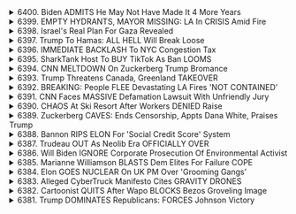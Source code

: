 <details>
<summary>6400. Biden ADMITS He May Not Have Made It 4 More Years</summary><br>

<a href="https://www.youtube.com/watch?v=SzmEkljdamw" target="_blank">
    <img src="https://img.youtube.com/vi/SzmEkljdamw/maxresdefault.jpg" 
        alt="[Youtube]" width="200">
</a>

# Biden ADMITS He May Not Have Made It 4 More Years


</details>

<details>
<summary>6399. EMPTY HYDRANTS, MAYOR MISSING: LA In CRISIS Amid Fire</summary><br>

<a href="https://www.youtube.com/watch?v=y_efDJ47AvY" target="_blank">
    <img src="https://img.youtube.com/vi/y_efDJ47AvY/maxresdefault.jpg" 
        alt="[Youtube]" width="200">
</a>

# EMPTY HYDRANTS, MAYOR MISSING: LA In CRISIS Amid Fire


</details>

<details>
<summary>6398. Israel's Real Plan For Gaza Revealed</summary><br>

<a href="https://www.youtube.com/watch?v=6fN5MsNXLKc" target="_blank">
    <img src="https://img.youtube.com/vi/6fN5MsNXLKc/maxresdefault.jpg" 
        alt="[Youtube]" width="200">
</a>

# Israel's Real Plan For Gaza Revealed


</details>

<details>
<summary>6397. Trump To Hamas: ALL HELL Will Break Loose</summary><br>

<a href="https://www.youtube.com/watch?v=BWenUtAuNIo" target="_blank">
    <img src="https://img.youtube.com/vi/BWenUtAuNIo/maxresdefault.jpg" 
        alt="[Youtube]" width="200">
</a>

# Trump To Hamas: ALL HELL Will Break Loose


</details>

<details>
<summary>6396. IMMEDIATE BACKLASH To NYC Congestion Tax</summary><br>

<a href="https://www.youtube.com/watch?v=QlhXzmPv5es" target="_blank">
    <img src="https://img.youtube.com/vi/QlhXzmPv5es/maxresdefault.jpg" 
        alt="[Youtube]" width="200">
</a>

# IMMEDIATE BACKLASH To NYC Congestion Tax


</details>

<details>
<summary>6395. SharkTank Host To BUY TikTok As Ban LOOMS</summary><br>

<a href="https://www.youtube.com/watch?v=JmE5vR-H9Ac" target="_blank">
    <img src="https://img.youtube.com/vi/JmE5vR-H9Ac/maxresdefault.jpg" 
        alt="[Youtube]" width="200">
</a>

# SharkTank Host To BUY TikTok As Ban LOOMS


</details>

<details>
<summary>6394. CNN MELTDOWN On Zuckerberg Trump Bromance</summary><br>

<a href="https://www.youtube.com/watch?v=TG_HzRCG3jA" target="_blank">
    <img src="https://img.youtube.com/vi/TG_HzRCG3jA/maxresdefault.jpg" 
        alt="[Youtube]" width="200">
</a>

# CNN MELTDOWN On Zuckerberg Trump Bromance


</details>

<details>
<summary>6393. Trump Threatens Canada, Greenland TAKEOVER</summary><br>

<a href="https://www.youtube.com/watch?v=UkWegcJYKL8" target="_blank">
    <img src="https://img.youtube.com/vi/UkWegcJYKL8/maxresdefault.jpg" 
        alt="[Youtube]" width="200">
</a>

# Trump Threatens Canada, Greenland TAKEOVER


</details>

<details>
<summary>6392. BREAKING: People FLEE Devastating LA Fires 'NOT CONTAINED'</summary><br>

<a href="https://www.youtube.com/watch?v=u6NtEeLwpoI" target="_blank">
    <img src="https://img.youtube.com/vi/u6NtEeLwpoI/maxresdefault.jpg" 
        alt="[Youtube]" width="200">
</a>

# BREAKING: People FLEE Devastating LA Fires 'NOT CONTAINED'


</details>

<details>
<summary>6391. CNN Faces MASSIVE Defamation Lawsuit With Unfriendly Jury</summary><br>

<a href="https://www.youtube.com/watch?v=BYWsRYXfH9k" target="_blank">
    <img src="https://img.youtube.com/vi/BYWsRYXfH9k/maxresdefault.jpg" 
        alt="[Youtube]" width="200">
</a>

# CNN Faces MASSIVE Defamation Lawsuit With Unfriendly Jury


</details>

<details>
<summary>6390. CHAOS At Ski Resort After Workers DENIED Raise</summary><br>

<a href="https://www.youtube.com/watch?v=-OEFyUKcjOc" target="_blank">
    <img src="https://img.youtube.com/vi/-OEFyUKcjOc/maxresdefault.jpg" 
        alt="[Youtube]" width="200">
</a>

# CHAOS At Ski Resort After Workers DENIED Raise


</details>

<details>
<summary>6389. Zuckerberg CAVES: Ends Censorship, Appts Dana White, Praises Trump</summary><br>

<a href="https://www.youtube.com/watch?v=OS07u2oHA6E" target="_blank">
    <img src="https://img.youtube.com/vi/OS07u2oHA6E/maxresdefault.jpg" 
        alt="[Youtube]" width="200">
</a>

# Zuckerberg CAVES: Ends Censorship, Appts Dana White, Praises Trump


</details>

<details>
<summary>6388. Bannon RIPS ELON For 'Social Credit Score' System</summary><br>

<a href="https://www.youtube.com/watch?v=OdiDkTppWAM" target="_blank">
    <img src="https://img.youtube.com/vi/OdiDkTppWAM/maxresdefault.jpg" 
        alt="[Youtube]" width="200">
</a>

# Bannon RIPS ELON For 'Social Credit Score' System


</details>

<details>
<summary>6387. Trudeau OUT As Neolib Era OFFICIALLY OVER</summary><br>

<a href="https://www.youtube.com/watch?v=rsJLxdmJltg" target="_blank">
    <img src="https://img.youtube.com/vi/rsJLxdmJltg/maxresdefault.jpg" 
        alt="[Youtube]" width="200">
</a>

# Trudeau OUT As Neolib Era OFFICIALLY OVER


</details>

<details>
<summary>6386. Will Biden IGNORE Corporate Prosecution Of Environmental Activist</summary><br>

<a href="https://www.youtube.com/watch?v=CY0_HUCYPNQ" target="_blank">
    <img src="https://img.youtube.com/vi/CY0_HUCYPNQ/maxresdefault.jpg" 
        alt="[Youtube]" width="200">
</a>

# Will Biden IGNORE Corporate Prosecution Of Environmental Activist


</details>

<details>
<summary>6385. Marianne Williamson BLASTS Dem Elites For Failure COPE</summary><br>

<a href="https://www.youtube.com/watch?v=W0Z2DU_UseY" target="_blank">
    <img src="https://img.youtube.com/vi/W0Z2DU_UseY/maxresdefault.jpg" 
        alt="[Youtube]" width="200">
</a>

# Marianne Williamson BLASTS Dem Elites For Failure COPE


</details>

<details>
<summary>6384. Elon GOES NUCLEAR On UK PM Over 'Grooming Gangs'</summary><br>

<a href="https://www.youtube.com/watch?v=IApOrzrjD7Y" target="_blank">
    <img src="https://img.youtube.com/vi/IApOrzrjD7Y/maxresdefault.jpg" 
        alt="[Youtube]" width="200">
</a>

# Elon GOES NUCLEAR On UK PM Over 'Grooming Gangs'


</details>

<details>
<summary>6383. Alleged CyberTruck Manifesto Cites GRAVITY DRONES</summary><br>

<a href="https://www.youtube.com/watch?v=GP3OP8gyPAs" target="_blank">
    <img src="https://img.youtube.com/vi/GP3OP8gyPAs/maxresdefault.jpg" 
        alt="[Youtube]" width="200">
</a>

# Alleged CyberTruck Manifesto Cites GRAVITY DRONES


</details>

<details>
<summary>6382. Cartoonist QUITS After Wapo BLOCKS Bezos Groveling Image</summary><br>

<a href="https://www.youtube.com/watch?v=n9LYWSFmTDA" target="_blank">
    <img src="https://img.youtube.com/vi/n9LYWSFmTDA/maxresdefault.jpg" 
        alt="[Youtube]" width="200">
</a>

# Cartoonist QUITS After Wapo BLOCKS Bezos Groveling Image


</details>

<details>
<summary>6381. Trump DOMINATES Republicans: FORCES Johnson Victory</summary><br>

<a href="https://www.youtube.com/watch?v=c7HT-M51Mew" target="_blank">
    <img src="https://img.youtube.com/vi/c7HT-M51Mew/maxresdefault.jpg" 
        alt="[Youtube]" width="200">
</a>

# Trump DOMINATES Republicans: FORCES Johnson Victory


</details>


